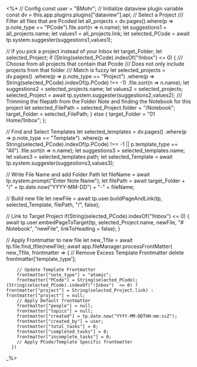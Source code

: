 
<%*
// Config
const user = "BMohr";
// Initialize dataview plugin variable
const dv = this.app.plugins.plugins["dataview"].api;
// Select a Project
/// Filter all files that are Pcoded
let all_projects = dv.pages().where(p => p.note_type == "PCode").file.sort(n => n.name);
let suggestions1 = all_projects.name;
let values1 = all_projects.link;
let selected_PCode = await tp.system.suggester(suggestions1,values1);

// If you pick a project instead of your Inbox
let target_Folder;
let selected_Project;
if (String(selected_PCode).indexOf("!Inbox")  <= 0) {
/// Choose from all projects that contain that Pcode
/// Does not only include projects from that folder
/// Match is fuzzy
let selected_projects = dv.pages()
	.where(p => p.note_type == "Project")
	.where(p => String(selected_PCode).indexOf(p.PCode) !== -1)
	.file.sort(n => n.name);
let suggestions2 = selected_projects.name;
let values2 = selected_projects;
selected_Project = await tp.system.suggester(suggestions2,values2);
/// Trimming the filepath from the Folder Note and finding the Notebook for this project
let selected_FilePath = selected_Project.folder + "/Notebook";
target_Folder = selected_FilePath;
} else {
target_Folder = "01 Home/!Inbox";
};

// Find and Select Templates
let selected_templates = dv.pages()
	.where(p => p.note_type == "Template")
	.where(p => String(selected_PCode).indexOf(p.PCode) !== -1 || p.template_type == "All")
	.file.sort(n => n.name);
let suggestions3 = selected_templates.name;
let values3 = selected_templates.path;
let selected_Template = await tp.system.suggester(suggestions3,values3);	

// Write File Name and add Folder Path
let fileName = await tp.system.prompt("Enter Note Name");
let filePath = await target_Folder + "/" + tp.date.now("YYYY-MM-DD") + "-" + fileName;

// Build new file
let newFile = await tp.user.buildPageAndLink(tp, selected_Template, filePath, "/", false); 

// Link to Target Project
if(String(selected_PCode).indexOf("!Inbox")  <= 0) { 
await tp.user.embedPageToTarget(tp, selected_Project.name, newFile, "# Notebook", "newFile", linkToHeading = false);
}

// Apply Frontmatter to new file
let new_Tfile = await tp.file.find_tfile(newFile);
await app.fileManager.processFrontMatter(
      new_Tfile,
      frontmatter => {
		// Remove Excess Template Frontmatter
		delete frontmatter['template_type'];

		// Update Template Frontmatter
		frontmatter["note_type"] = "atomic";
		frontmatter["PCode"] = String(selected_PCode);		(String(selected_PCode).indexOf("!Inbox")  <= 0) ? frontmatter["project"] = String(selected_Project.link) : frontmatter["project"] = null;
        // Apply Default frontmatter
		frontmatter["people"] = null;
        frontmatter["topics"] = null;
        frontmatter["created"] = tp.date.now("YYYY-MM-DDTHH:mm:ssZ");
        frontmatter["created_by"] = user; 
        frontmatter["total_tasks"] = 0;
        frontmatter["completed_tasks"] = 0;
        frontmatter["incomplete_tasks"] = 0;
        // Apply PCode/Template Specific frontmatter
      })
_%>
